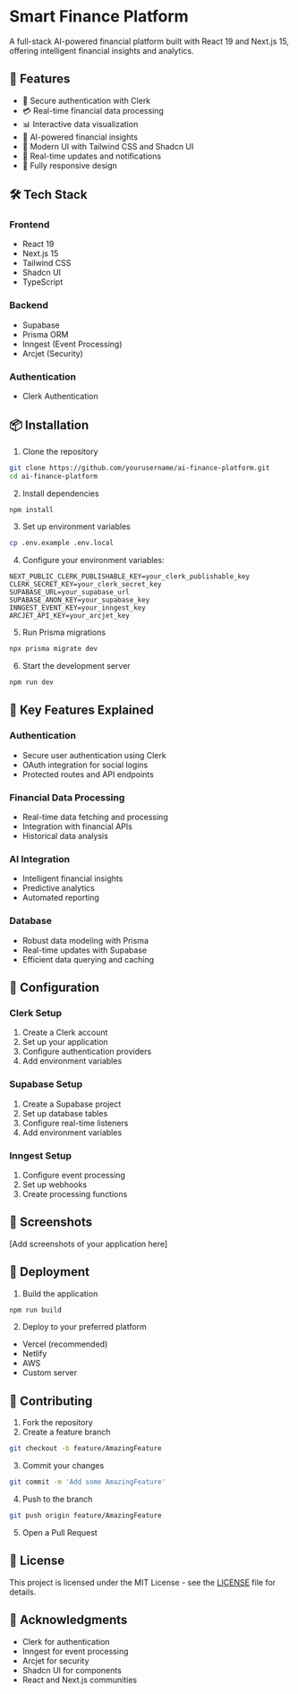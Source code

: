 # Smart Finance Platform

A full-stack AI-powered financial platform built with React 19 and Next.js 15, offering intelligent financial insights and analytics.

## 🚀 Features

- 🔐 Secure authentication with Clerk
- 💳 Real-time financial data processing
- 📊 Interactive data visualization
- 🤖 AI-powered financial insights
- 🎨 Modern UI with Tailwind CSS and Shadcn UI
- 🔄 Real-time updates and notifications
- 📱 Fully responsive design

## 🛠️ Tech Stack

### Frontend
- React 19
- Next.js 15
- Tailwind CSS
- Shadcn UI
- TypeScript

### Backend
- Supabase
- Prisma ORM
- Inngest (Event Processing)
- Arcjet (Security)

### Authentication
- Clerk Authentication

## 📦 Installation

1. Clone the repository
```bash
git clone https://github.com/yourusername/ai-finance-platform.git
cd ai-finance-platform
```

2. Install dependencies
```bash
npm install
```

3. Set up environment variables
```bash
cp .env.example .env.local
```

4. Configure your environment variables:
```env
NEXT_PUBLIC_CLERK_PUBLISHABLE_KEY=your_clerk_publishable_key
CLERK_SECRET_KEY=your_clerk_secret_key
SUPABASE_URL=your_supabase_url
SUPABASE_ANON_KEY=your_supabase_key
INNGEST_EVENT_KEY=your_inngest_key
ARCJET_API_KEY=your_arcjet_key
```

5. Run Prisma migrations
```bash
npx prisma migrate dev
```

6. Start the development server
```bash
npm run dev
```

## 🌟 Key Features Explained

### Authentication
- Secure user authentication using Clerk
- OAuth integration for social logins
- Protected routes and API endpoints

### Financial Data Processing
- Real-time data fetching and processing
- Integration with financial APIs
- Historical data analysis

### AI Integration
- Intelligent financial insights
- Predictive analytics
- Automated reporting

### Database
- Robust data modeling with Prisma
- Real-time updates with Supabase
- Efficient data querying and caching

## 🔧 Configuration

### Clerk Setup
1. Create a Clerk account
2. Set up your application
3. Configure authentication providers
4. Add environment variables

### Supabase Setup
1. Create a Supabase project
2. Set up database tables
3. Configure real-time listeners
4. Add environment variables

### Inngest Setup
1. Configure event processing
2. Set up webhooks
3. Create processing functions

## 📱 Screenshots

[Add screenshots of your application here]

## 🚀 Deployment

1. Build the application
```bash
npm run build
```

2. Deploy to your preferred platform
- Vercel (recommended)
- Netlify
- AWS
- Custom server

## 🤝 Contributing

1. Fork the repository
2. Create a feature branch
```bash
git checkout -b feature/AmazingFeature
```
3. Commit your changes
```bash
git commit -m 'Add some AmazingFeature'
```
4. Push to the branch
```bash
git push origin feature/AmazingFeature
```
5. Open a Pull Request

## 📝 License

This project is licensed under the MIT License - see the [LICENSE](LICENSE) file for details.

## 🙏 Acknowledgments

- Clerk for authentication
- Inngest for event processing
- Arcjet for security
- Shadcn UI for components
- React and Next.js communities
